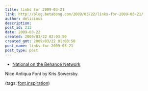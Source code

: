 ```yaml
---
title: links for 2009-03-21
link: http://blog.betabong.com/2009/03/22/links-for-2009-03-21/
author: delicious
description: 
post_id: 213
date: 2009-03-22
created: 2009/03/22 02:03:50
created_gmt: 2009/03/22 01:03:50
post_name: links-for-2009-03-21
post_type: post
---
```



* [National on the Behance Network](http://www.behance.net/KrisSowersby/frame/57735)

Nice Antiqua Font by Kris Sowersby.

(tags: [font,inspiration](http://delicious.com/sok/font%2Cinspiration))
